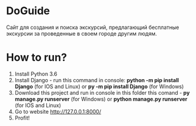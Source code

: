 # DoGuide
 Сайт для создания и поиска экскурсий, предлагающий бесплатные экскурсии за проведенные в своем городе другим людям.
# How to run?
1) Install Python 3.6
2) Install Django - run this command in console: **python -m pip install Django** (for IOS and Linux) or **py -m pip install Django** (for Windows)
2) Download this project and run in console in this folder this comand - **py manage.py runserver**
(for Windows) or **python manage.py runserver** (for IOS and Linux)
3) Go to website http://127.0.0.1:8000/
4) Profit!
